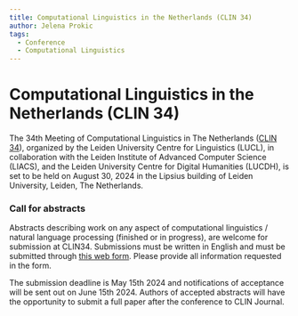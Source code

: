 ```yaml
---
title: Computational Linguistics in the Netherlands (CLIN 34)
author: Jelena Prokic
tags:
  - Conference
  - Computational Linguistics
---
```

# Computational Linguistics in the Netherlands (CLIN 34)

The 34th Meeting of Computational Linguistics in The Netherlands ([CLIN 34](https://clin34.leidenuniv.nl/)), organized by the Leiden University Centre for Linguistics (LUCL), in collaboration with the Leiden Institute of Advanced Computer Science (LIACS), and the Leiden University Centre for Digital Humanities (LUCDH), is set to be held on August 30, 2024 in the Lipsius building of Leiden University, Leiden, The Netherlands.

### Call for abstracts

Abstracts describing work on any aspect of computational linguistics / natural language processing (finished or in progress), are welcome for submission at CLIN34. Submissions must be written in English and must be submitted through [this web form](https://docs.google.com/forms/d/1G2Ee1LUfQdmh2xQz8T46YcR1BXUMuB4q4iuAKq9sp8Q/viewform?edit_requested=true). Please provide all information requested in the form.

The submission deadline is May 15th 2024 and notifications of acceptance will be sent out on June 15th 2024. Authors of accepted abstracts will have the opportunity to submit a full paper after the conference to CLIN Journal. 
